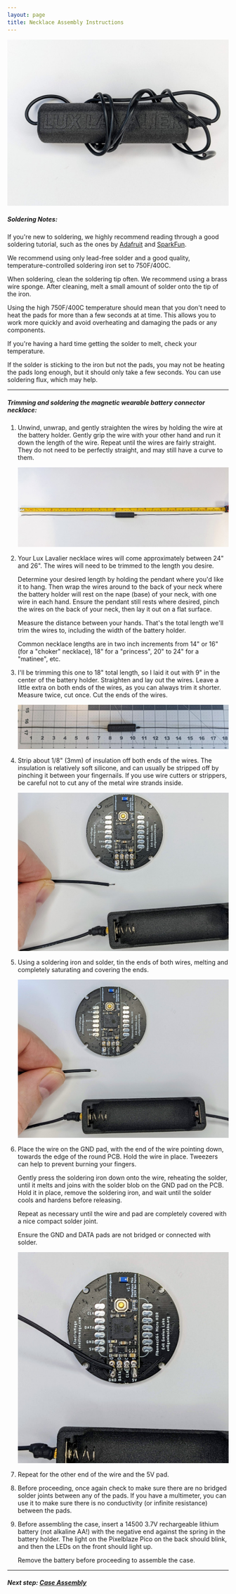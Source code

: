 ```yaml
---
layout: page
title: Necklace Assembly Instructions
---
```


<img src="/assets/img/assembly/necklace/PXL_20220701_214936536.jpeg" class="img-thumbnail" />

##### Soldering Notes:

If you're new to soldering, we highly recommend reading through a good soldering tutorial,
such as the ones by [Adafruit](https://learn.adafruit.com/adafruit-guide-excellent-soldering)
and [SparkFun](https://learn.sparkfun.com/tutorials/how-to-solder-through-hole-soldering).

We recommend using only lead-free solder and a good quality, temperature-controlled soldering iron set to 750F/400C.

When soldering, clean the soldering tip often. We recommend using a brass wire sponge. After cleaning, melt a small amount of solder onto the tip of the iron.

Using the high 750F/400C temperature should mean that you don't need to heat the pads for more than a few seconds at at time. This allows you to work more quickly and avoid overheating and damaging the pads or any components.

If you're having a hard time getting the solder to melt, check your temperature.

If the solder is sticking to the iron but not the pads, you may not be heating the pads long enough, but it should only take a few seconds. You can use soldering flux, which may help.

---

##### Trimming and soldering the magnetic wearable battery connector necklace:

1. Unwind, unwrap, and gently straighten the wires by holding the wire at the battery holder.
   Gently grip the wire with your other hand and run it down the length of the wire.
   Repeat until the wires are fairly straight. They do not need to be perfectly straight,
   and may still have a curve to them.

   <img src="/assets/img/assembly/necklace/PXL_20220701_215455722.jpeg" class="img-thumbnail" />

1. Your Lux Lavalier necklace wires will come approximately between 24" and 26".
   The wires will need to be trimmed to the length you desire.

   Determine your desired length by holding the pendant where you'd like it to hang.
   Then wrap the wires around to the back of your neck where the battery holder will rest
   on the nape (base) of your neck, with one wire in each hand. Ensure the pendant still
   rests where desired, pinch the wires on the back of your neck, then lay it out on a flat
   surface.

   Measure the distance between your hands. That's the total length we'll trim the
   wires to, including the width of the battery holder.

   Common necklace lengths are in two inch increments from 14" or 16" (for a "choker" necklace),
   18" for a "princess", 20" to 24" for a "matinee", etc.

1. I'll be trimming this one to 18" total length, so I laid it out with 9" in the center of the battery holder.
   Straighten and lay out the wires. Leave a little extra on both ends of the wires, as you can always trim it
   shorter. Measure twice, cut once.
   Cut the ends of the wires.

   <img src="/assets/img/assembly/necklace/PXL_20220701_215658201.jpeg" class="img-thumbnail" />

1. Strip about 1/8" (3mm) of insulation off both ends of the wires. The insulation is relatively
   soft silicone, and can usually be stripped off by pinching it between your fingernails.
   If you use wire cutters or strippers, be careful not to cut any of the metal wire strands inside.

   <img src="/assets/img/assembly/necklace/PXL_20220701_220132471.jpeg" class="img-thumbnail" />

1. Using a soldering iron and solder, tin the ends of both wires, melting and completely saturating
   and covering the ends.

   <img src="/assets/img/assembly/necklace/PXL_20220701_220310616.jpeg" class="img-thumbnail" />

1. Place the wire on the GND pad, with the end of the wire pointing down, towards the edge of the
   round PCB. Hold the wire in place. Tweezers can help to prevent burning your fingers.

   Gently press the soldering iron down onto the wire, reheating the solder, until it
   melts and joins with the solder blob on the GND pad on the PCB. Hold it in place,
   remove the soldering iron, and wait until the solder cools and hardens before releasing.

   Repeat as necessary until the wire and pad are completely covered with a nice compact solder joint.

   Ensure the GND and DATA pads are not bridged or connected with solder.

   <img src="/assets/img/assembly/necklace/PXL_20220701_220447293.jpeg" class="img-thumbnail" />

1. Repeat for the other end of the wire and the 5V pad.

1. Before proceeding, once again check to make sure there are no bridged solder joints between any of the pads.
   If you have a multimeter, you can use it to make sure there is no conductivity (or infinite resistance)
   between the pads.

1. Before assembling the case, insert a 14500 3.7V rechargeable lithium battery (not alkaline AA!) with the
   negative end against the spring in the battery holder. The light on the Pixelblaze Pico on the back should
   blink, and then the LEDs on the front should light up.

   Remove the battery before proceeding to assemble the case.

---

##### Next step: [Case Assembly](/assembly/case)
